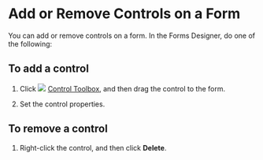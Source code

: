 
# Add or Remove Controls on a Form

You can add or remove controls on a form. In the Forms Designer, do one of the following:


## To add a control


1. Click 
![](../images/0548_ZA06045100.gif) [Control Toolbox](0dac9ed6-d9d5-1c3b-cfd2-ce564e5dc6e2.md), and then drag the control to the form.
    
2. Set the control properties.
    

## To remove a control


1. Right-click the control, and then click  **Delete**.
    
